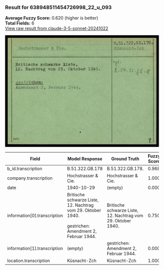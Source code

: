 ### Result for 638948511454726998_22_u_093
**Average Fuzzy Score:** 0.620 (higher is better)<br>
**Total Fields:** 6<br>
[View raw result from claude-3-5-sonnet-20241022](https://github.com/RISE-UNIBAS/humanities_data_benchmark/blob/main/results/2025-10-24/T0319/request_T0319_638948511454726998_22_u_093.json)

<img src="https://github.com/RISE-UNIBAS/humanities_data_benchmark/blob/main/benchmarks/blacklist/images/638948511454726998_22_u_093.jpg?raw=true" alt="638948511454726998_22_u_093" width="600px">

| Field | Model Response | Ground Truth | Fuzzy Score | Match |
|-------|----------------|--------------|-------------|-------|
| b_id.transcription | B.51.322.GB.178 | B.51.322.GB.178. | 0.968 | ✅ |
| company.transcription | Hochstrasser & Cie. | Hochstrasser & Cie. | 1.000 | ✅ |
| date | 1940-10-29 | (empty) | 0.000 | ❌ |
| information[0].transcription | Britische schwarze Liste,<br>12. Nachtrag vom 29. Oktober 1940.<br><br>gestrichen:<br>Amendment 2, Februar 1944. | Britische schwarze Liste,<br>12. Nachtrag vom 29. Oktober 1940. | 0.750 | ❌ |
| information[1].transcription | (empty) | gestrichen:<br>Amendment 2, Februar 1944. | 0.000 | ❌ |
| location.transcription | Küsnacht-Zch | Küsnacht-Zch | 1.000 | ✅ |
